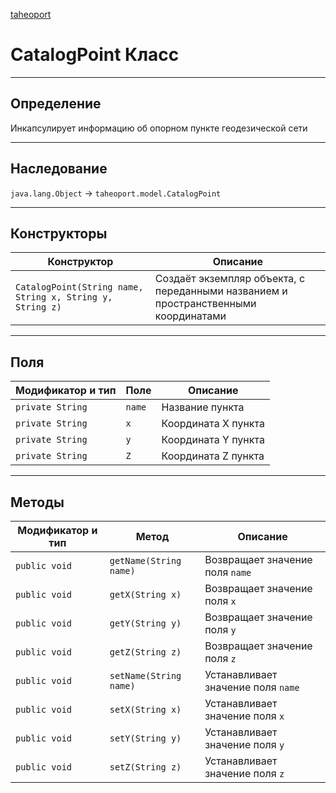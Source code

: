 
[taheoport](https://github.com/AndrewNizovkin/Taheoport/blob/main/README.md)

# CatalogPoint Класс

---

## Определение

Инкапсулирует информацию об опорном пункте геодезической сети

---

## Наследование

`java.lang.Object` -> `taheoport.model.CatalogPoint`

---

## Конструкторы

Конструктор | Описание
--- | ---
`CatalogPoint(String name, String x, String y, String z)`| Создаёт экземпляр объекта, с переданными названием и пространственными координатами 

---

## Поля

Модификатор и тип | Поле | Описание
--- | ---|---
`private String` | `name` | Название пункта
`private String` | `x` | Координата X пункта
`private String` | `y` | Координата Y пункта
`private String` | `Z` | Координата Z пункта
---

## Методы

Модификатор и тип | Метод | Описание
--- | --- | ---
`public void` | `getName(String name)` |  Возвращает значение поля `name`
`public void` | `getX(String x)` |  Возвращает значение поля `x`
`public void` | `getY(String y)` | Возвращает значение поля `y`
`public void` | `getZ(String z)` |  Возвращает значение поля `z`
`public void` | `setName(String name)` |  Устанавливает значение поля `name`
`public void` | `setX(String x)` |  Устанавливает значение поля `x`
`public void` | `setY(String y)` |  Устанавливает значение поля `y`
`public void` | `setZ(String z)` |  Устанавливает значение поля `z`
